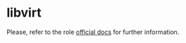 # libvirt

Please, refer to the role
[official docs](https://kubeinit.github.io/kubeinit/)
for further information.
